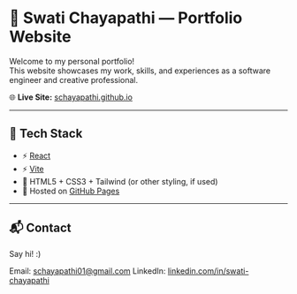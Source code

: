 # 💼 Swati Chayapathi — Portfolio Website

Welcome to my personal portfolio!  
This website showcases my work, skills, and experiences as a software engineer and creative professional.

🌐 **Live Site:** [schayapathi.github.io](https://schayapathi.github.io/)

---

## 🔧 Tech Stack

- ⚡️ [React](https://reactjs.org/)
- ⚡️ [Vite](https://vitejs.dev/)
- 🎨 HTML5 + CSS3 + Tailwind (or other styling, if used)
- 🚀 Hosted on [GitHub Pages](https://pages.github.com/)

---

## 📬 Contact
Say hi! :)

Email: schayapathi01@gmail.com
LinkedIn: [linkedin.com/in/swati-chayapathi](https://www.linkedin.com/in/swati-chayapathi/)

